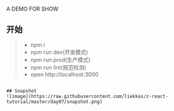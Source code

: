 A DEMO FOR SHOW

## 开始
>* npm i
>* npm run dev(开发模式)
>* npm run prod(生产模式)
>* npm run lint(规范检测)
>* open http://localhost:3000
```

## Snapshot
![image](https://raw.githubusercontent.com/liekkas/z-react-tutorial/master/day07/snapshot.png)
